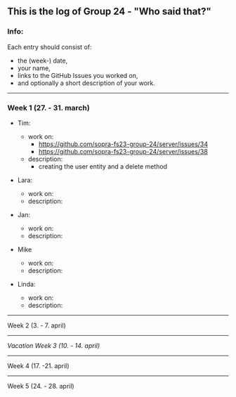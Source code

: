 ## This is the log of Group 24 - "Who said that?" 

### Info: 
Each entry should consist of:
- the (week-) date,
- your name,
- links to the GitHub Issues you worked on,
- and optionally a short description of your work.

---

### Week 1 (27. - 31. march)

- Tim:
	- work on: 
		- https://github.com/sopra-fs23-group-24/server/issues/34
		- https://github.com/sopra-fs23-group-24/server/issues/38
	- description:
		- creating the user entity and a delete method

- Lara: 
	- work on: 
	- description:

- Jan:
	- work on: 
	- description:

- Mike
	- work on: 
	- description:

- Linda: 
	- work on: 
	- description:

---
Week 2 (3. - 7. april)

---
*Vacation Week 3 (10. - 14. april)*

---
Week 4 (17. -21. april)

---
Week 5 (24. - 28. april)
